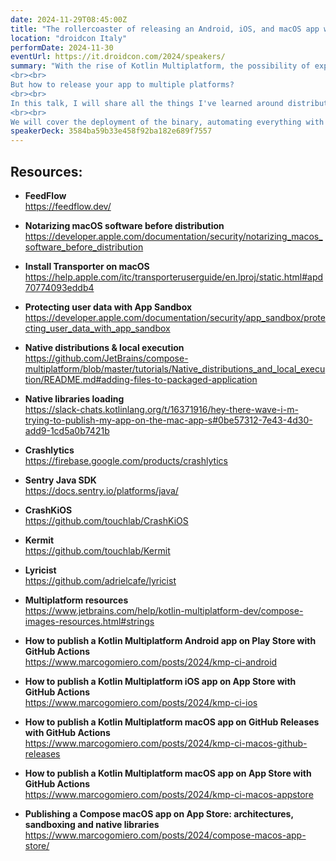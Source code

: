 ```yaml
---
date: 2024-11-29T08:45:00Z
title: "The rollercoaster of releasing an Android, iOS, and macOS app with Kotlin Multiplatform"
location: "droidcon Italy"
performDate: 2024-11-30
eventUrl: https://it.droidcon.com/2024/speakers/
summary: "With the rise of Kotlin Multiplatform, the possibility of expanding to multiple platforms has increased, especially for Android Developers. It's easier than before to build for other platforms.
<br><br>
But how to release your app to multiple platforms?
<br><br>
In this talk, I will share all the things I've learned around distributing FeedFlow, an Android, iOS, and macOS app built with Kotlin Multiplatform, coming from an Android development background.
<br><br>
We will cover the deployment of the binary, automating everything with CI, crash reporting, logging, internationalization, and all you need to know to successfully distribute your KMP app."
speakerDeck: 3584ba59b33e458f92ba182e689f7557
---
```


## Resources: 

- **FeedFlow**\
    https://feedflow.dev/

- **Notarizing macOS software before distribution**\
    https://developer.apple.com/documentation/security/notarizing_macos_software_before_distribution  

- **Install Transporter on macOS**\
    https://help.apple.com/itc/transporteruserguide/en.lproj/static.html#apd70774093eddb4

- **Protecting user data with App Sandbox**\
    https://developer.apple.com/documentation/security/app_sandbox/protecting_user_data_with_app_sandbox

- **Native distributions & local execution**\
    https://github.com/JetBrains/compose-multiplatform/blob/master/tutorials/Native_distributions_and_local_execution/README.md#adding-files-to-packaged-application

- **Native libraries loading**\
    https://slack-chats.kotlinlang.org/t/16371916/hey-there-wave-i-m-trying-to-publish-my-app-on-the-mac-app-s#0be57312-7e43-4d30-add9-1cd5a0b7421b

- **Crashlytics**\
    https://firebase.google.com/products/crashlytics

- **Sentry Java SDK**\
    https://docs.sentry.io/platforms/java/  

- **CrashKiOS**\
    https://github.com/touchlab/CrashKiOS

- **Kermit**\
    https://github.com/touchlab/Kermit

- **Lyricist**\
    https://github.com/adrielcafe/lyricist

- **Multiplatform resources**\
    https://www.jetbrains.com/help/kotlin-multiplatform-dev/compose-images-resources.html#strings

- **How to publish a Kotlin Multiplatform Android app on Play Store with GitHub Actions**\
    https://www.marcogomiero.com/posts/2024/kmp-ci-android

- **How to publish a Kotlin Multiplatform iOS app on App Store with GitHub Actions**\
    https://www.marcogomiero.com/posts/2024/kmp-ci-ios

- **How to publish a Kotlin Multiplatform macOS app on GitHub Releases with GitHub Actions**\
    https://www.marcogomiero.com/posts/2024/kmp-ci-macos-github-releases

- **How to publish a Kotlin Multiplatform macOS app on App Store with GitHub Actions**\
    https://www.marcogomiero.com/posts/2024/kmp-ci-macos-appstore

- **Publishing a Compose macOS app on App Store: architectures, sandboxing and native libraries**\
    https://www.marcogomiero.com/posts/2024/compose-macos-app-store/
